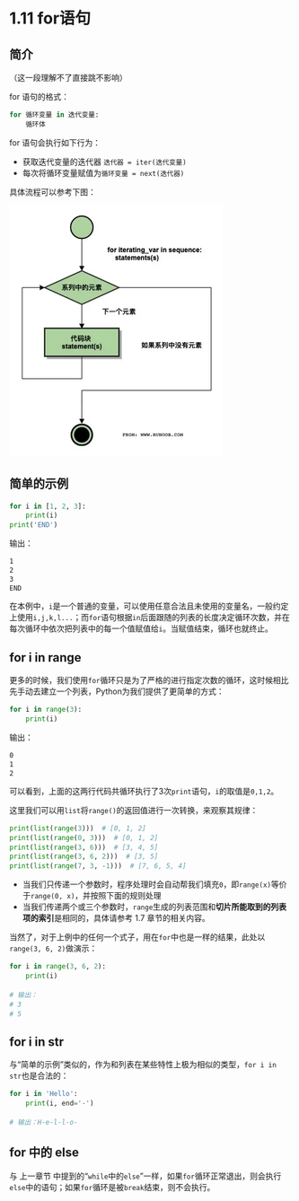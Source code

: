 # 1.11 for语句

## 简介

（这一段理解不了直接跳不影响）

for 语句的格式：

```python
for 循环变量 in 迭代变量:
	循环体
```

for 语句会执行如下行为：

- 获取迭代变量的迭代器 `迭代器 = iter(迭代变量)`
- 每次将循环变量赋值为`循环变量 = next(迭代器)`

具体流程可以参考下图：

![alt text](images/image-8.png)

## 简单的示例

```python
for i in [1, 2, 3]:
	print(i)
print('END')
```

输出：

```
1
2
3
END
```

在本例中，`i`是一个普通的变量，可以使用任意合法且未使用的变量名，一般约定上使用`i,j,k,l...`；而`for`语句根据`in`后面跟随的列表的长度决定循环次数，并在每次循环中依次把列表中的每一个值赋值给`i`。当赋值结束，循环也就终止。

## for i in range

更多的时候，我们使用`for`循环只是为了严格的进行指定次数的循环，这时候相比先手动去建立一个列表，Python为我们提供了更简单的方式：

```python
for i in range(3):
	print(i)
```

输出：

```
0
1
2
```

可以看到，上面的这两行代码共循环执行了3次`print`语句，`i`的取值是`0,1,2`。

这里我们可以用`list`将`range()`的返回值进行一次转换，来观察其规律：

```python
print(list(range(3)))  # [0, 1, 2]
print(list(range(0, 3)))  # [0, 1, 2]
print(list(range(3, 6)))  # [3, 4, 5]
print(list(range(3, 6, 2)))  # [3, 5]
print(list(range(7, 3, -1)))  # [7, 6, 5, 4]
```

- 当我们只传递一个参数时，程序处理时会自动帮我们填充`0`，即`range(x)`等价于`range(0, x)`，并按照下面的规则处理
- 当我们传递两个或三个参数时，`range`生成的列表范围和**切片所能取到的列表项的索引**是相同的，具体请参考 1.7 章节的相关内容。

当然了，对于上例中的任何一个式子，用在`for`中也是一样的结果，此处以`range(3, 6, 2)`做演示：

```python
for i in range(3, 6, 2):
	print(i)

# 输出：
# 3
# 5
```

## for i in str

与“简单的示例”类似的，作为和列表在某些特性上极为相似的类型，`for i in str`也是合法的：

```python
for i in 'Hello':
	print(i, end='-')

# 输出：H-e-l-l-o-
```

## for 中的 else

与 上一章节 中提到的“`while`中的`else`”一样，如果`for`循环正常退出，则会执行`else`中的语句；如果`for`循环是被`break`结束，则不会执行。
